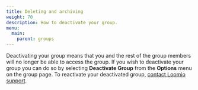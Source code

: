 ```yaml
---
title: Deleting and archiving
weight: 70
description: How to deactivate your group.
menu:
  main:
    parent: groups
---
```


Deactivating your group means that you and the rest of the group members will no longer be able to access the group. If you wish to deactivate your group you can do so by selecting **Deactivate Group** from the **Options** menu on the group page. To reactivate your deactivated group, [contact Loomio support](https://loomio.org/contact).
